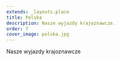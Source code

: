 ```yaml
---
extends: _layouts.place
title: Polska
description: Nasze wyjazdy krajoznawcze.
order: 7
cover_image: polska.jpg
---
```


Nasze wyjazdy krajoznawcze
